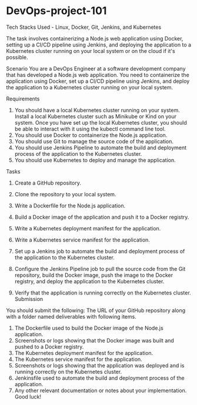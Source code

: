 # DevOps-project-101
Tech Stacks Used - Linux, Docker, Git, Jenkins, and Kubernetes

The task involves containerizing a Node.js web application using Docker, setting up a CI/CD pipeline using Jenkins, and deploying the application to a Kubernetes cluster running on your local system or on the cloud if it's possible.

Scenario
You are a DevOps Engineer at a software development company that has developed a Node.js web application. You need to containerize the application using Docker, set up a CI/CD pipeline using Jenkins, and deploy the application to a Kubernetes cluster running on your local system.

Requirements
1. You should have a local Kubernetes cluster running on your system. Install a local Kubernetes cluster such as Minikube or Kind on your system.
Once you have set up the local Kubernetes cluster, you should be able to interact with it using the kubectl command line tool.
2. You should use Docker to containerize the Node.js application.
3. You should use Git to manage the source code of the application.
4. You should use Jenkins Pipeline to automate the build and deployment process of the application to the Kubernetes cluster.
5. You should use Kubernetes to deploy and manage the application.

Tasks
1. Create a GitHub repository.
2. Clone the repository to your local system.
3. Write a Dockerfile for the Node.js application.
4. Build a Docker image of the application and push it to a Docker registry.
5. Write a Kubernetes deployment manifest for the application.
6. Write a Kubernetes service manifest for the application.
7. Set up a Jenkins job to automate the build and deployment process of the application to the Kubernetes cluster.
8. Configure the Jenkins Pipeline job to pull the source code from the Git repository, build the Docker image, push the image to the Docker registry, and deploy the
application to the Kubernetes cluster.

9. Verify that the application is running correctly on the Kubernetes cluster.
Submission

You should submit the following:
The URL of your GitHub repository along with a folder named deliverables with
following items.
1. The Dockerfile used to build the Docker image of the Node.js application.
2. Screenshots or logs showing that the Docker image was built and pushed to a Docker registry.
3. The Kubernetes deployment manifest for the application.
4. The Kubernetes service manifest for the application.
5. Screenshots or logs showing that the application was deployed and is running correctly on the Kubernetes cluster.
6. Jenkinsfile used to automate the build and deployment process of the application.
7. Any other relevant documentation or notes about your implementation.
Good luck!
